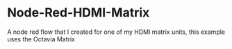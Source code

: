 # Node-Red-HDMI-Matrix
A node red flow that I created for one of my HDMI matrix units, this example uses the Octavia Matrix
